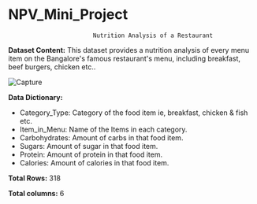 # NPV_Mini_Project
                            Nutrition Analysis of a Restaurant

**Dataset Content:**
This dataset provides a nutrition analysis of every menu item on the Bangalore's famous restaurant's menu, including breakfast, beef burgers, chicken etc..

![Capture](https://github.com/royalbaswan/NPV_Mini_Project/assets/132448830/ad197a33-4db1-43a9-833c-38a3e58b1c1d)

**Data Dictionary:**
* Category_Type: Category of the food item ie, breakfast, chicken & fish etc.
* Item_in_Menu: Name of the Items in each category.
* Carbohydrates: Amount of carbs in that food item.
* Sugars: Amount of sugar in that food item.
* Protein: Amount of protein in that food item.
* Calories: Amount of calories in that food item.

**Total Rows:** 318

**Total columns:** 6
